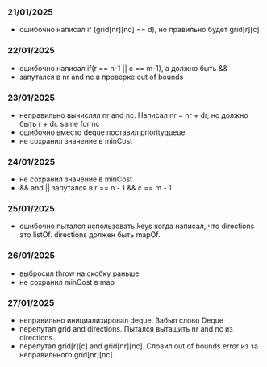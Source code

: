 ### 21/01/2025
- ошибочно написал if (grid[nr][nc]  == d), но правильно будет grid[r][c]

### 22/01/2025
- ошибочно написал if(r == n-1 || c == m-1), а должно быть &&
- запутался в nr and nc в проверке out of bounds

### 23/01/2025
- неправильно вычислял nr and nc. Написал nr = nr + dr, но должно быть r + dr. same for nc
- ошибочно вместо deque поставил priorityqueue
- не сохранил значение в minCost 

### 24/01/2025
- не сохранил значение в minCost
- && and || запутался в r == n - 1 && c == m - 1

### 25/01/2025
- ошибочно пытался использовать keys когда написал, что directions это listOf. directions 
должен быть mapOf.

### 26/01/2025
- выбросил throw на скобку раньше
- не сохранил minCost в map

### 27/01/2025
- неправильно инициализировал deque. Забыл слово Deque 
- перепутал grid and directions. Пытался вытащить nr and nc из directions.
- перепутал grid[r][c] and grid[nr][nc]. Словил out of bounds error из за неправильного 
grid[nr][nc]. 